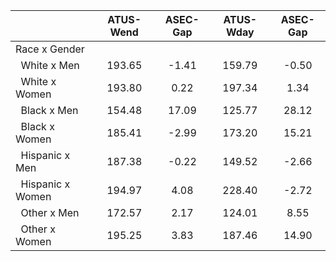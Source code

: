 
|                      |    ATUS-Wend |     ASEC-Gap |    ATUS-Wday |     ASEC-Gap |
| -------------------- | :----------: | :----------: | :----------: | :----------: |
| Race x Gender        |              |              |              |              |
| &nbsp;&nbsp;White x Men |       193.65 |        -1.41 |       159.79 |        -0.50 |
| &nbsp;&nbsp;White x Women |       193.80 |         0.22 |       197.34 |         1.34 |
| &nbsp;&nbsp;Black x Men |       154.48 |        17.09 |       125.77 |        28.12 |
| &nbsp;&nbsp;Black x Women |       185.41 |        -2.99 |       173.20 |        15.21 |
| &nbsp;&nbsp;Hispanic x Men |       187.38 |        -0.22 |       149.52 |        -2.66 |
| &nbsp;&nbsp;Hispanic x Women |       194.97 |         4.08 |       228.40 |        -2.72 |
| &nbsp;&nbsp;Other x Men |       172.57 |         2.17 |       124.01 |         8.55 |
| &nbsp;&nbsp;Other x Women |       195.25 |         3.83 |       187.46 |        14.90 |

